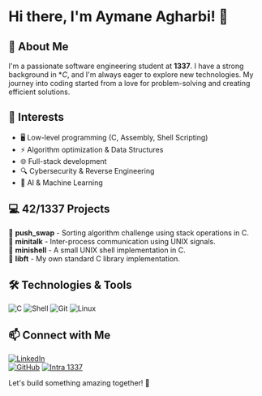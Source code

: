 # Hi there, I'm Aymane Agharbi! 👋
 
 ## 🚀 About Me
 
 I'm a passionate software engineering student at **1337**. I have a strong background in **C*, and I'm always eager to explore new technologies. My journey into coding started from a love for problem-solving and creating efficient solutions.
 
 ## 🎯 Interests
 - 🖥️ Low-level programming (C, Assembly, Shell Scripting)
 - ⚡ Algorithm optimization & Data Structures
 - 🌐 Full-stack development
 - 🔍 Cybersecurity & Reverse Engineering
 - 🤖 AI & Machine Learning
 
 ## 💻 42/1337 Projects
 🔹 **push_swap** - Sorting algorithm challenge using stack operations in C.  
 🔹 **minitalk** - Inter-process communication using UNIX signals.  
 🔹 **minishell** - A small UNIX shell implementation in C.  
 🔹 **libft** - My own standard C library implementation.  
 
 ## 🛠️ Technologies & Tools
 ![C](https://img.shields.io/badge/-C-00599C?style=flat-square&logo=c&logoColor=white)
 ![Shell](https://img.shields.io/badge/-Shell_Scripting-4EAA25?style=flat-square&logo=gnu-bash&logoColor=white)
 ![Git](https://img.shields.io/badge/-Git-F05032?style=flat-square&logo=git&logoColor=white)
 ![Linux](https://img.shields.io/badge/-Linux-FCC624?style=flat-square&logo=linux&logoColor=black)
 
 ## 📫 Connect with Me
 [![LinkedIn](https://img.shields.io/badge/LinkedIn-0077B5?style=flat-square&logo=linkedin&logoColor=white)](www.linkedin.com/in/aymane-agharbi-7b0a351a0)  
 [![GitHub](https://img.shields.io/badge/GitHub-181717?style=flat-square&logo=github&logoColor=white)](https://github.com/aymane-agharbi) 
 [![Intra 1337](https://img.shields.io/badge/1337-Intra-000000?style=flat-square&logo=42&logoColor=white)](https://profile.intra.42.fr/users/aagharbi)
 
 Let's build something amazing together! 🚀
